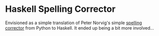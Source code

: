 # Haskell Spelling Corrector

Envisioned as a simple translation of Peter Norvig's simple [spelling corrector](http://norvig.com/spell-correct.html) from Python to Haskell. It ended up being a bit more involved...
